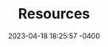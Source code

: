 ---
layout: post
title:  "Resources"
date:   2023-04-18 18:25:57 -0400
categories: about resources
---